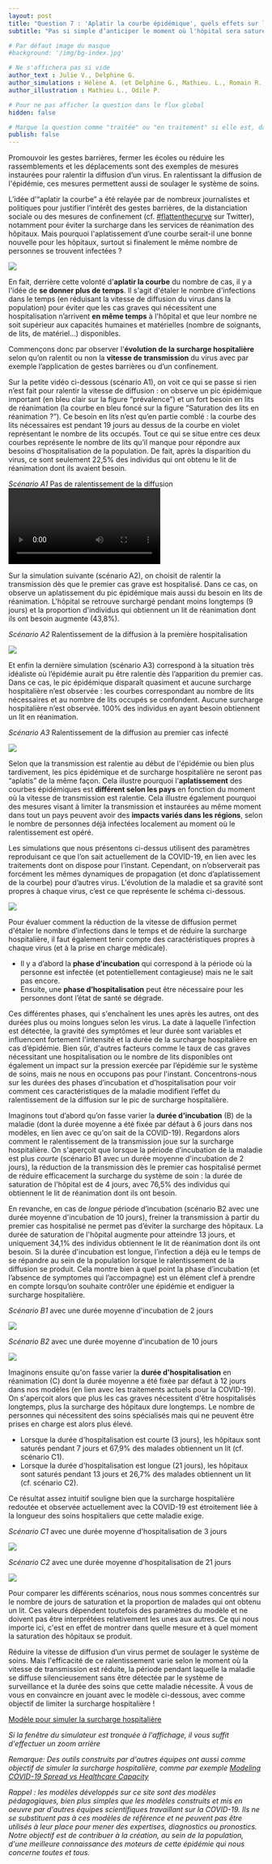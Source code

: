 ```yaml
---
layout: post
title: "Question 7 : 'Aplatir la courbe épidémique', quels effets sur le système de soins ?"
subtitle: "Pas si simple d’anticiper le moment où l'hôpital sera saturé..."

# Par défaut image du masque 
#background: '/img/bg-index.jpg'

# Ne s'affichera pas si vide
author_text : Julie V., Delphine G.
author_simulations : Hélène A. (et Delphine G., Mathieu. L., Romain R., Julie V.)
author_illustration : Mathieu L., Odile P.

# Pour ne pas afficher la question dans le flux global
hidden: false

# Marque la question comme "traitée" ou "en traitement" si elle est, dans cette ordre, publiée ou non
publish: false
---
```


Promouvoir les gestes barrières, fermer les écoles ou réduire les rassemblements et les déplacements sont des exemples de mesures instaurées pour ralentir la diffusion d’un virus. En ralentissant  la diffusion de l'épidémie, ces mesures permettent aussi de  soulager le système de soins.

L’idée d’“aplatir la courbe” a été relayée par de nombreux journalistes et politiques pour justifier l’intérêt des gestes barrières, de la distanciation sociale ou des mesures de confinement (cf. [#flattenthecurve](https://covprehension.org/) sur Twitter), notamment pour éviter la surcharge dans les services de réanimation des hôpitaux. Mais pourquoi l'aplatissement d’une courbe serait-il une bonne nouvelle pour les hôpitaux, surtout si finalement le même nombre de personnes se trouvent infectées ?

<img src="/img/posts/Q7_Odile.jpg" class="full-size">


En fait, derrière cette volonté d'**aplatir la courbe** du nombre de cas, il y a l'idée de **se donner plus de temps**. Il s'agit d'étaler le nombre d'infections dans le temps (en réduisant la vitesse de diffusion du virus dans la population) pour éviter que les cas graves qui nécessitent une hospitalisation n’arrivent **en même temps** à l'hôpital et que leur nombre ne soit supérieur aux capacités humaines et matérielles (nombre de soignants, de lits, de matériel...) disponibles.

Commençons donc par observer l'**évolution de la surcharge hospitalière** selon qu’on ralentit ou non la **vitesse de transmission** du virus avec par exemple l’application de gestes barrières ou d’un confinement.  

Sur la petite vidéo ci-dessous (scénario A1), on voit ce qui se passe si rien n’est fait pour ralentir la vitesse de diffusion : on observe un pic épidémique important (en bleu clair sur la figure “prévalence”) et un fort besoin en lits de réanimation (la courbe en bleu foncé sur la figure “Saturation des lits en réanimation ?”). Ce besoin en lits n’est qu’en partie comblé : la courbe des lits nécessaires est pendant 19 jours au dessus de la courbe en violet représentant le nombre de lits occupés. Tout ce qui se situe entre ces deux courbes représente le nombre de lits qu’il manque pour répondre aux besoins d'hospitalisation de la population. De fait, après la disparition du virus, ce sont seulement 22,5% des individus qui ont obtenu le lit de réanimation dont ils avaient besoin.

*Scénario A1* Pas de ralentissement de la diffusion
<video controls loop autoplay class="small-size">
  <source src="/img/posts/Q7_1.webm" type="video/webm">
</video>

Sur la simulation suivante (scénario A2), on choisit de ralentir la transmission dès que le premier cas grave est hospitalisé. Dans ce cas, on observe un aplatissement du pic épidémique mais aussi du besoin en lits de réanimation. L'hôpital se retrouve surchargé pendant moins longtemps (9 jours) et la proportion d'individus qui obtiennent un lit de réanimation dont ils ont besoin augmente (43,8%).

*Scénario A2* Ralentissement de la diffusion à la première hospitalisation

<img src="/img/posts/Q7-A2-fr.png" class="half-size">

Et enfin la dernière simulation (scénario A3) correspond à la situation très idéaliste où l’épidémie aurait pu être ralentie dès l’apparition du premier cas. Dans ce cas, le pic épidémique disparaît quasiment et aucune surcharge hospitalière n’est observée : les courbes correspondant au nombre de lits nécessaires et au nombre de lits occupés se confondent. Aucune surcharge hospitalière n’est observée. 100% des individus en ayant besoin obtiennent un lit en réanimation.

*Scénario A3* Ralentissement de la diffusion au premier cas infecté

<img src="/img/posts/Q7-A3-fr.png" class="half-size">


Selon que la transmission est ralentie au début de l'épidémie ou bien plus tardivement, les pics épidémique et de surcharge hospitalière ne seront pas “aplatis” de la même façon. Cela illustre  pourquoi l'**aplatissement** des courbes épidémiques est **différent selon les pays** en fonction du  moment où la vitesse de transmission est ralentie. Cela illustre également pourquoi des mesures visant à limiter la transmission et instaurées au même moment dans tout un pays peuvent avoir des **impacts variés dans les régions**, selon le nombre de personnes déjà infectées localement au moment où le ralentissement est opéré.

Les simulations que nous présentons ci-dessus utilisent des paramètres reproduisant ce que l’on sait actuellement de la COVID-19, en lien avec les traitements dont on dispose pour l’instant. Cependant, on n’observerait pas forcément les mêmes dynamiques de propagation (et donc d’aplatissement de la courbe) pour d’autres virus. L'évolution de la maladie et sa gravité sont propres à chaque virus, c’est ce que représente le schéma ci-dessous.

<img src="/img/posts/Q7-shema-fr.png" class="full-size">

Pour évaluer comment la réduction de la vitesse de diffusion permet d'étaler le nombre d’infections dans le temps et de réduire la surcharge hospitalière, il faut également tenir compte des caractéristiques propres à chaque virus (et à la prise en charge médicale).

- Il y a d’abord la **phase d'incubation** qui correspond à la période où la personne est infectée (et potentiellement contagieuse) mais ne le sait pas encore.
- Ensuite, une **phase d’hospitalisation** peut être nécessaire pour les personnes dont l’état de santé se dégrade.

Ces différentes phases, qui s'enchaînent les unes après les autres, ont des durées plus ou moins longues selon les virus. La date à laquelle l’infection est détectée, la gravité des symptômes et leur durée sont variables et influencent fortement l'intensité et la durée de la surcharge hospitalière en cas d’épidémie. Bien sûr, d'autres facteurs comme le taux de cas graves nécessitant une hospitalisation ou le nombre de lits disponibles ont également un impact sur la pression exercée par l’épidémie sur le système de soins, mais ne nous en occupons pas pour l'instant. Concentrons-nous sur les durées des phases d’incubation et d’hospitalisation pour voir comment ces caractéristiques de la maladie modifient l’effet du ralentissement de la diffusion sur le pic de surcharge hospitalière.

Imaginons tout d’abord qu’on fasse varier la **durée d'incubation** (B) de la maladie (dont la durée moyenne a été fixée par défaut à 6 jours dans nos modèles, en lien avec ce qu'on sait de la COVID-19). Regardons alors comment le ralentissement de la transmission joue sur la surcharge hospitalière. On s'aperçoit que lorsque la période d’incubation de la maladie est plus *courte* (scénario B1 avec un durée moyenne d'incubation de 2 jours), la réduction de la transmission dès le premier cas hospitalisé permet de réduire efficacement la surcharge du système de soin : la durée de saturation de l'hôpital est de 4 jours, avec 76,5% des individus qui obtiennent le lit de réanimation dont ils ont besoin.

En revanche, en cas de *longue* période d’incubation (scénario B2 avec une durée moyenne d'incubation de 10 jours), freiner la transmission à partir du premier cas hospitalisé ne permet pas d’éviter la surcharge des hôpitaux. La durée de saturation de l'hôpital augmente pour atteindre 13 jours, et uniquement 34,1% des individus obtiennent le lit de réanimation dont ils ont besoin. Si la durée d'incubation est longue, l’infection a déjà eu le temps de se répandre au sein de la population lorsque le ralentissement de la diffusion se produit. Cela montre bien à quel point la phase d’incubation (et l’absence de symptomes qui l’accompagne) est un élément clef à prendre en compte lorsqu’on souhaite contrôler une épidémie et endiguer la surcharge hospitalière.

*Scénario B1* avec une durée moyenne d'incubation de 2 jours

<img src="/img/posts/Q7-B1-fr.png" class="half-size">

*Scénario B2* avec une durée moyenne d'incubation de 10 jours

<img src="/img/posts/Q7-B2-fr.png" class="half-size">

Imaginons ensuite qu'on fasse varier la **durée d'hospitalisation** en réanimation (C) dont la durée moyenne a été fixée par défaut à 12 jours dans nos modèles (en lien avec les traitements actuels pour la COVID-19). On s'aperçoit alors que plus les cas graves nécessitent d'être hospitalisés longtemps, plus la surcharge des hôpitaux dure longtemps. Le nombre de personnes qui nécessitent des soins spécialisés mais qui ne peuvent être prises en charge est alors plus élevé.

- Lorsque la durée d'hospitalisation est courte (3 jours), les hôpitaux sont saturés pendant 7 jours et 67,9% des malades obtiennent un lit (cf. scénario C1).
- Lorsque la durée d'hospitalisation est longue (21 jours), les hôpitaux sont saturés pendant 13 jours et 26,7% des malades obtiennent un lit (cf. scénario C2).

Ce résultat assez intuitif souligne bien que la surcharge hospitalière redoutée et observée actuellement avec la COVID-19 est étroitement liée à la longueur des soins hospitaliers que cette maladie exige.

*Scénario C1* avec une durée moyenne d'hospitalisation de 3 jours

<img src="/img/posts/Q7-C1-fr.png" class="half-size">

*Scénario C2* avec une durée moyenne d'hospitalisation de 21 jours

<img src="/img/posts/Q7-C2-fr.png" class="half-size">


Pour comparer les différents scénarios, nous nous sommes concentrés sur le nombre de jours de saturation et la proportion de malades qui ont obtenu un lit. Ces valeurs dépendent toutefois des paramètres du modèle et ne doivent pas être interprétées relativement les unes aux autres. Ce qui nous importe ici, c'est en effet de montrer dans quelle mesure et à quel moment la saturation des hôpitaux se produit.

Réduire la vitesse de diffusion d’un virus permet de soulager le système de soins. Mais l'efficacité de ce ralentissement varie selon le moment où la vitesse de transmission est réduite, la période pendant laquelle la maladie se diffuse silencieusement sans être détectée par le système de surveillance et la durée des soins que cette maladie nécessite. À vous de vous en convaincre en jouant avec le modèle ci-dessous, avec comme objectif de limiter la surcharge hospitalière !

<a href="#" class="btn btn-primary" 
onclick="loadIframeSimulator(7, this); return false;">Modèle pour simuler la surcharge hospitalière</a>
<div class="iframeContainer"></div>

*Si la fenêtre du simulateur est tronquée à l'affichage, il vous suffit d'effectuer un zoom arrière*

*Remarque: Des outils construits par d'autres équipes ont aussi comme objectif de simuler la surcharge hospitalière, comme par exemple [Modeling COVID-19 Spread vs Healthcare Capacity](https://alhill.shinyapps.io/COVID19seir/)*

*Rappel : les modèles développés sur ce site sont des modèles pédagogiques, bien plus simples que les modèles construits et mis en oeuvre par d'autres équipes scientifiques travaillant sur la COVID-19. Ils ne se substituent pas à ces modèles de référence et ne peuvent pas être utilisés à leur place pour mener des expertises, diagnostics ou pronostics. Notre objectif est de contribuer à la création, au sein de la population, d'une meilleure connaissance des moteurs de cette épidémie qui nous concerne toutes et tous.* 
